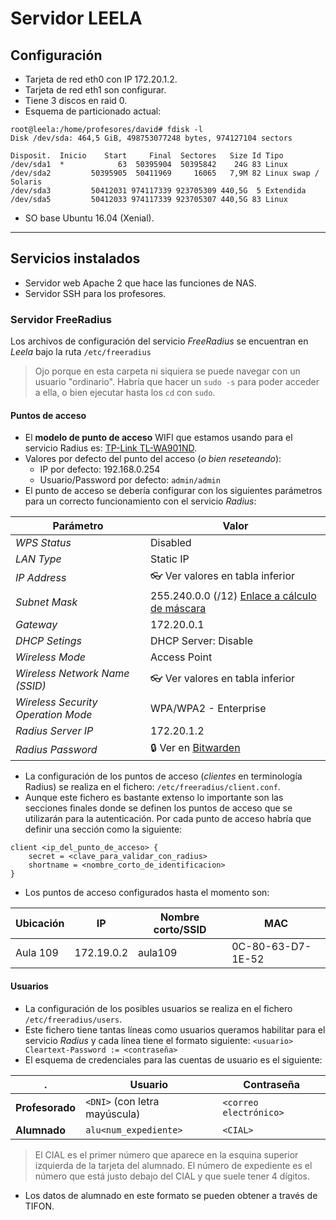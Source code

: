 
# Servidor LEELA

## Configuración

* Tarjeta de red eth0 con IP 172.20.1.2.
* Tarjeta de red eth1 son configurar.
* Tiene 3 discos en raid 0.
* Esquema de particionado actual:
```
root@leela:/home/profesores/david# fdisk -l
Disk /dev/sda: 464,5 GiB, 498753077248 bytes, 974127104 sectors

Disposit.  Inicio    Start     Final  Sectores   Size Id Tipo
/dev/sda1  *            63  50395904  50395842    24G 83 Linux
/dev/sda2         50395905  50411969     16065   7,9M 82 Linux swap / Solaris
/dev/sda3         50412031 974117339 923705309 440,5G  5 Extendida
/dev/sda5         50412033 974117339 923705307 440,5G 83 Linux
```

* SO base Ubuntu 16.04 (Xenial).

---

## Servicios instalados

* Servidor web Apache 2 que hace las funciones de NAS.
* Servidor SSH para los profesores.

### Servidor FreeRadius

Los archivos de configuración del servicio *FreeRadius* se encuentran en *Leela* bajo la ruta `/etc/freeradius`

> Ojo porque en esta carpeta ni siquiera se puede navegar con un usuario "ordinario". Habría que hacer un `sudo -s` para poder acceder a ella, o bien ejecutar hasta los `cd` con `sudo`.

#### Puntos de acceso

* El **modelo de punto de acceso** WIFI que estamos usando para el servicio Radius es: [TP-Link TL-WA901ND](https://www.tp-link.com/es/home-networking/access-point/tl-wa901nd/).
* Valores por defecto del punto del acceso (*o bien reseteando*):
    * IP por defecto: 192.168.0.254
    * Usuario/Password por defecto: `admin/admin`
* El punto de acceso se debería configurar con los siguientes parámetros para un correcto funcionamiento con el servicio *Radius*:

Parámetro | Valor
--- | ---
*WPS Status* | Disabled
*LAN Type* | Static IP
*IP Address* | :eyeglasses: Ver valores en tabla inferior
*Subnet Mask* | 255.240.0.0 (/12) [Enlace a cálculo de máscara](https://www.aprendaredes.com/cgi-bin/ipcalc/ipcalc_cgi?host=172.16.0.0&mask1=12&mask2=)
*Gateway* | 172.20.0.1
*DHCP Setings* | DHCP Server: Disable
*Wireless Mode* | Access Point
*Wireless Network Name (SSID)* | :eyeglasses: Ver valores en tabla inferior
*Wireless Security Operation Mode* | WPA/WPA2 - Enterprise
*Radius Server IP* | 172.20.1.2
*Radius Password* | :lock: Ver en [Bitwarden](https://vault.bitwarden.com)

* La configuración de los puntos de acceso (*clientes* en terminología Radius) se realiza en el fichero: `/etc/freeradius/client.conf`.
* Aunque este fichero es bastante extenso lo importante son las secciones finales donde se definen los puntos de acceso que se utilizarán para la autenticación. Por cada punto de acceso habría que definir una sección como la siguiente:
~~~
client <ip_del_punto_de_acceso> {
	secret = <clave_para_validar_con_radius>
	shortname = <nombre_corto_de_identificacion>
}
~~~
* Los puntos de acceso configurados hasta el momento son:

Ubicación | IP | Nombre corto/SSID | MAC
--- | --- | --- | --- |
Aula 109 | 172.19.0.2 | aula109 | 0C-80-63-D7-1E-52

#### Usuarios

* La configuración de los posibles usuarios se realiza en el fichero  `/etc/freeradius/users`.
* Este fichero tiene tantas líneas como usuarios queramos habilitar para el servicio *Radius* y cada línea tiene el formato siguiente:
`<usuario> Cleartext-Password := <contraseña>`
* El esquema de credenciales para las cuentas de usuario es el siguiente:

. | Usuario | Contraseña
--- | --- | ---
**Profesorado** | `<DNI>` (con letra mayúscula) | `<correo electrónico>`
**Alumnado** | `alu<num_expediente>` | `<CIAL>`

> El CIAL es el primer número que aparece en la esquina superior izquierda de la tarjeta del alumnado. El número de expediente es el número que está justo debajo del CIAL y que suele tener 4 dígitos.
* Los datos de alumnado en este formato se pueden obtener a través de TIFON.
